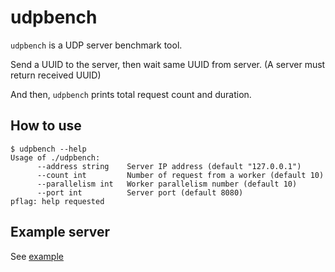 # udpbench

`udpbench` is a UDP server benchmark tool.

Send a UUID to the server, then wait same UUID from server. (A server must return received UUID)

And then, `udpbench` prints total request count and duration.

## How to use

```shell
$ udpbench --help
Usage of ./udpbench:
      --address string    Server IP address (default "127.0.0.1")
      --count int         Number of request from a worker (default 10)
      --parallelism int   Worker parallelism number (default 10)
      --port int          Server port (default 8080)
pflag: help requested
```

## Example server

See [example]()
